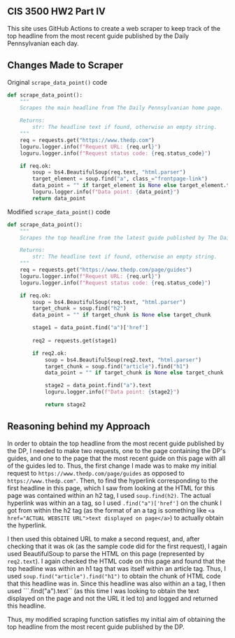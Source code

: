 ## CIS 3500 HW2 Part IV

This site uses GitHub Actions to create a web scraper to keep track of the top headline from the most recent guide published by the Daily Pennsylvanian each day. 

## Changes Made to Scraper

Original ```scrape_data_point()``` code

```python
def scrape_data_point():
    """
    Scrapes the main headline from The Daily Pennsylvanian home page.

    Returns:
        str: The headline text if found, otherwise an empty string.
    """
    req = requests.get("https://www.thedp.com")
    loguru.logger.info(f"Request URL: {req.url}")
    loguru.logger.info(f"Request status code: {req.status_code}")

    if req.ok:
        soup = bs4.BeautifulSoup(req.text, "html.parser")
        target_element = soup.find("a", class_="frontpage-link")
        data_point = "" if target_element is None else target_element.text
        loguru.logger.info(f"Data point: {data_point}")
        return data_point
```

Modified ```scrape_data_point()``` code

```python
def scrape_data_point():
    """
    Scrapes the top headline from the latest guide published by The Daily Pennsylvanian. 

    Returns:
        str: The headline text if found, otherwise an empty string.
    """
    req = requests.get("https://www.thedp.com/page/guides")
    loguru.logger.info(f"Request URL: {req.url}")
    loguru.logger.info(f"Request status code: {req.status_code}")

    if req.ok:
        soup = bs4.BeautifulSoup(req.text, "html.parser")
        target_chunk = soup.find("h2")
        data_point = "" if target_chunk is None else target_chunk

        stage1 = data_point.find("a")['href']
        
        req2 = requests.get(stage1)

        if req2.ok: 
            soup = bs4.BeautifulSoup(req2.text, "html.parser")
            target_chunk = soup.find("article").find("h1")
            data_point = "" if target_chunk is None else target_chunk

            stage2 = data_point.find("a").text
            loguru.logger.info(f"Data point: {stage2}")

            return stage2
```


## Reasoning behind my Approach
In order to obtain the top headline from the most recent guide published by the DP, I needed to make two requests, one to the page containing the DP's guides, and one to the page that the most recent guide on this page with all of the guides led to. Thus, the first change I made was to make my initial request to ```https://www.thedp.com/page/guides``` as opposed to ```https://www.thedp.com"```. Then, to find the hyperlink corresponding to the first headline in this page, which I saw from looking at the HTML for this page was contained within an h2 tag, I used ```soup.find(h2)```. The actual hyperlink was within an a tag, so I used ```.find("a")['href']``` on the chunk I got from within the h2 tag (as the format of an a tag is something like ```<a href="ACTUAL WEBSITE URL">text displayed on page</a>```) to actually obtain the hyperlink. 

I then used this obtained URL to make a second request, and, after checking that it was ok (as the sample code did for the first request),
I again used BeautifulSoup to parse the HTML on this page (represented by ```req2.text```). I again checked the HTML code on this page and found that the top headline was within an h1 tag that was itself within an article tag. Thus, I used ```soup.find("article").find("h1")``` to obtain the chunk of HTML code that this headline was in. Since this headline was also within an a tag, I then used ```.find("a").text`` (as this time I was looking to obtain the text displayed on the page and not the URL it led to) and logged and returned this headline. 

Thus, my modified scraping function satisfies my initial aim of obtaining the top headline from the most recent guide published by the DP. 
